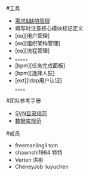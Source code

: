 #工具
- [需求&缺陷管理]( https://github.com/freemanlingli/BPM/issues)
- 填写时注意核心模块标记定义
- [ea][用户管理] 
- [ea][组织架构管理]   
- [ea][流程管理]
- 。。。。。
- [bpm][任务完成面板]
- [bpm][选择人狂]
- [ext][ldap用户认证]    
。。。。


#团队参考手册

             
- [SVN目录规范](https://raw.githubusercontent.com/freemanlingli/BPM/master/doc/svn.md )
- [数据库规范](https://raw.githubusercontent.com/freemanlingli/BPM/master/doc/database.md )



#成员
- freemanlingli  tom
- shawnshi1984   特特
- Verten         洪彬
- CheneyJob      liuyuchen